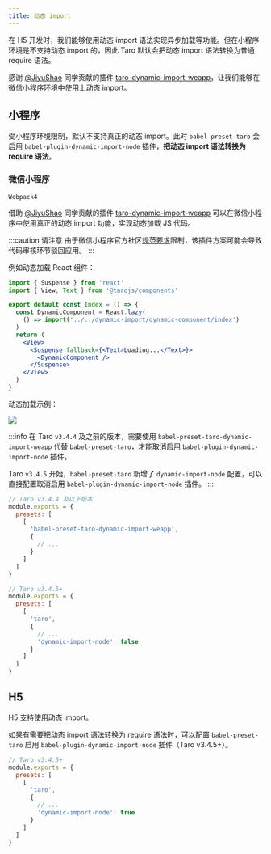 ```yaml
---
title: 动态 import
---
```


在 H5 开发时，我们能够使用动态 import 语法实现异步加载等功能。但在小程序环境是不支持动态 import 的，因此 Taro 默认会把动态 import 语法转换为普通 require 语法。

感谢 [@JiyuShao](https://github.com/JiyuShao) 同学贡献的插件 [taro-dynamic-import-weapp](https://github.com/JiyuShao/taro-dynamic-import-weapp)，让我们能够在微信小程序环境中使用上动态 import。

## 小程序

受小程序环境限制，默认不支持真正的动态 import。此时 `babel-preset-taro` 会启用 `babel-plugin-dynamic-import-node` 插件，**把动态 import 语法转换为 require 语法**。

### 微信小程序

`Webpack4`

借助 [@JiyuShao](https://github.com/JiyuShao) 同学贡献的插件 [taro-dynamic-import-weapp](https://github.com/JiyuShao/taro-dynamic-import-weapp) 可以在微信小程序中使用真正的动态 import 功能，实现动态加载 JS 代码。

:::caution 请注意
由于微信小程序官方社区[规范要求](https://developers.weixin.qq.com/community/minihome/doc/0000ae500e4fd0541f2ea33755b801)限制，该插件方案可能会导致代码审核环节驳回应用。
:::

例如动态加载 React 组件：

```jsx title="pages.jsx"
import { Suspense } from 'react'
import { View, Text } from '@tarojs/components'

export default const Index = () => {
  const DynamicComponent = React.lazy(
    () => import('../../dynamic-import/dynamic-component/index')
  )
  return (
    <View>
      <Suspense fallback={<Text>Loading...</Text>}>
        <DynamicComponent />
      </Suspense>
    </View>
  )
}
```

动态加载示例：

![](https://storage.jd.com/cjj-pub-images/taro-demo-dynamic.jpg)

:::info
在 Taro `v3.4.4` 及之前的版本，需要使用 `babel-preset-taro-dynamic-import-weapp` 代替 `babel-preset-taro`，才能取消启用 `babel-plugin-dynamic-import-node` 插件。

Taro `v3.4.5` 开始，`babel-preset-taro` 新增了 `dynamic-import-node` 配置，可以直接配置取消启用 `babel-plugin-dynamic-import-node` 插件。
:::

```js title="babel.config.js" {5,17,20}
// Taro v3.4.4 及以下版本
module.exports = {
  presets: [
    [
      'babel-preset-taro-dynamic-import-weapp',
      {
        // ...
      }
    ]
  ]
}

// Taro v3.4.5+
module.exports = {
  presets: [
    [
      'taro',
      {
        // ...
        'dynamic-import-node': false
      }
    ]
  ]
}
```

## H5

H5 支持使用动态 import。

如果有需要把动态 import 语法转换为 require 语法时，可以配置 `babel-preset-taro` 启用 `babel-plugin-dynamic-import-node` 插件（Taro v3.4.5+）。

```js title="babel.config.js" {8}
// Taro v3.4.5+
module.exports = {
  presets: [
    [
      'taro',
      {
        // ...
        'dynamic-import-node': true
      }
    ]
  ]
}
```
